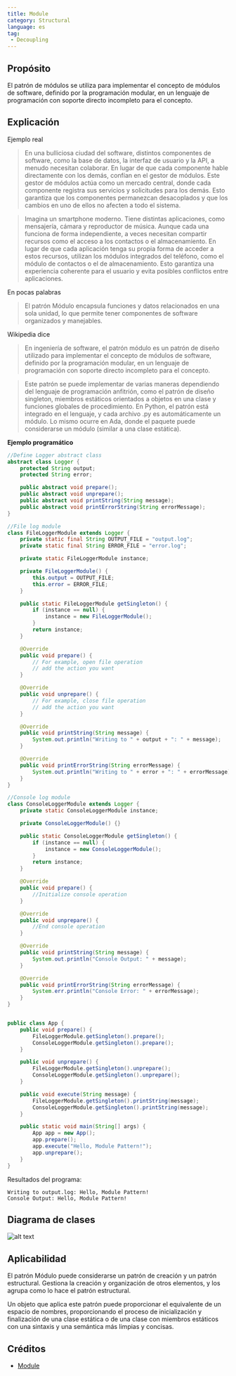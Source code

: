 ```yaml
---
title: Module
category: Structural
language: es
tag:
 - Decoupling
---
```


## Propósito

El patrón de módulos se utiliza para implementar el concepto de módulos de software, definido por la programación
modular, en un lenguaje de programación con soporte directo incompleto para el concepto.

## Explicación

Ejemplo real

> En una bulliciosa ciudad del software, distintos componentes de software, como la base de datos, la interfaz de
> usuario y la API, a menudo necesitan colaborar. En lugar de que cada componente hable directamente con los demás,
> confían en el gestor de módulos. Este gestor de módulos actúa como un mercado central, donde cada componente registra
> sus servicios y solicitudes para los demás. Esto garantiza que los componentes permanezcan desacoplados y que los
> cambios en uno de ellos no afecten a todo el sistema.


> Imagina un smartphone moderno. Tiene distintas aplicaciones, como mensajería, cámara y reproductor de música. Aunque
> cada una funciona de forma independiente, a veces necesitan compartir recursos como el acceso a los contactos o el
> almacenamiento. En lugar de que cada aplicación tenga su propia forma de acceder a estos recursos, utilizan los módulos
> integrados del teléfono, como el módulo de contactos o el de almacenamiento. Esto garantiza una experiencia coherente
> para el usuario y evita posibles conflictos entre aplicaciones.

En pocas palabras

> El patrón Módulo encapsula funciones y datos relacionados en una sola unidad, lo que permite tener componentes de
> software organizados y manejables.

Wikipedia dice

> En ingeniería de software, el patrón módulo es un patrón de diseño utilizado para implementar el concepto de módulos
> de software, definido por la programación modular, en un lenguaje de programación con soporte directo incompleto para el
> concepto.

> Este patrón se puede implementar de varias maneras dependiendo del lenguaje de programación anfitrión, como el patrón
> de diseño singleton, miembros estáticos orientados a objetos en una clase y funciones globales de procedimiento. En
> Python, el patrón está integrado en el lenguaje, y cada archivo .py es automáticamente un módulo. Lo mismo ocurre en
> Ada, donde el paquete puede considerarse un módulo (similar a una clase estática).

**Ejemplo programático**

```java
//Define Logger abstract class
abstract class Logger {
    protected String output;
    protected String error;

    public abstract void prepare();
    public abstract void unprepare();
    public abstract void printString(String message);
    public abstract void printErrorString(String errorMessage);
}

//File log module
class FileLoggerModule extends Logger {
    private static final String OUTPUT_FILE = "output.log";
    private static final String ERROR_FILE = "error.log";

    private static FileLoggerModule instance;

    private FileLoggerModule() {
        this.output = OUTPUT_FILE;
        this.error = ERROR_FILE;
    }

    public static FileLoggerModule getSingleton() {
        if (instance == null) {
            instance = new FileLoggerModule();
        }
        return instance;
    }

    @Override
    public void prepare() {
        // For example, open file operation
        // add the action you want
    }

    @Override
    public void unprepare() {
        // For example, close file operation
        // add the action you want
    }

    @Override
    public void printString(String message) {
        System.out.println("Writing to " + output + ": " + message);
    }

    @Override
    public void printErrorString(String errorMessage) {
        System.out.println("Writing to " + error + ": " + errorMessage);
    }
}

//Console log module
class ConsoleLoggerModule extends Logger {
    private static ConsoleLoggerModule instance;

    private ConsoleLoggerModule() {}

    public static ConsoleLoggerModule getSingleton() {
        if (instance == null) {
            instance = new ConsoleLoggerModule();
        }
        return instance;
    }

    @Override
    public void prepare() {
        //Initialize console operation
    }

    @Override
    public void unprepare() {
        //End console operation
    }

    @Override
    public void printString(String message) {
        System.out.println("Console Output: " + message);
    }

    @Override
    public void printErrorString(String errorMessage) {
        System.err.println("Console Error: " + errorMessage);
    }
}


public class App {
    public void prepare() {
        FileLoggerModule.getSingleton().prepare();
        ConsoleLoggerModule.getSingleton().prepare();
    }

    public void unprepare() {
        FileLoggerModule.getSingleton().unprepare();
        ConsoleLoggerModule.getSingleton().unprepare();
    }

    public void execute(String message) {
        FileLoggerModule.getSingleton().printString(message);
        ConsoleLoggerModule.getSingleton().printString(message);
    }

    public static void main(String[] args) {
        App app = new App();
        app.prepare();
        app.execute("Hello, Module Pattern!");
        app.unprepare();
    }
}
```

Resultados del programa:

```
Writing to output.log: Hello, Module Pattern!
Console Output: Hello, Module Pattern!
```

## Diagrama de clases

![alt text](./etc/module.png "Module")

## Aplicabilidad

El patrón Módulo puede considerarse un patrón de creación y un patrón estructural. Gestiona la creación y organización
de otros elementos, y los agrupa como lo hace el patrón estructural.

Un objeto que aplica este patrón puede proporcionar el equivalente de un espacio de nombres, proporcionando el proceso
de inicialización y finalización de una clase estática o de una clase con miembros estáticos con una sintaxis y una
semántica más limpias y concisas.

## Créditos

* [Module](https://en.wikipedia.org/wiki/Module_pattern)
